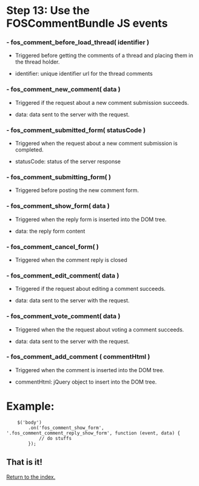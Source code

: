 Step 13: Use the FOSCommentBundle JS events
=============================

### - fos_comment_before_load_thread( identifier )

- Triggered before getting the comments of a thread and placing them in the thread holder.

- identifier: unique identifier url for the thread comments


### - fos_comment_new_comment( data )

- Triggered if the request about a new comment submission succeeds.

- data: data sent to the server with the request.


### - fos_comment_submitted_form( statusCode )

 - Triggered when the request about a new comment submission is completed.

 - statusCode: status of the server response


### - fos_comment_submitting_form(  )

 - Triggered before posting the new comment form.


### - fos_comment_show_form( data )

 - Triggered when the reply form is inserted into the DOM tree.

 - data: the reply form content


### - fos_comment_cancel_form(  )

 - Triggered when the comment reply is closed


### - fos_comment_edit_comment( data )

 - Triggered if the request about editing a comment succeeds.

 - data: data sent to the server with the request.

### - fos_comment_vote_comment( data )

 - Triggered when the the request about voting a comment succeeds.

 - data: data sent to the server with the request.


### - fos_comment_add_comment ( commentHtml )

 - Triggered when the comment is inserted into the DOM tree.

 - commentHtml: jQuery object to insert into the DOM tree.



Example:
=============================

```
    $('body')
        .on('fos_comment_show_form', '.fos_comment_comment_reply_show_form', function (event, data) {
            // do stuffs
        });

```

## That is it!
[Return to the index.](index.md)
